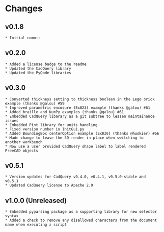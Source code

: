 Changes
=======

v0.1.8
-----
    * Initial commit

v0.2.0
-----
    * Added a license badge to the readme
    * Updated the CadQuery library
    * Updated the PyQode libraries
    
v0.3.0
-----
    * Converted thickness setting to thickness boolean in the Lego brick example (thanks @galou) #59
    * Improved parametric encosure (Ex023) example (thanks @galou) #61
    * Added braille and NumPy examples (thanks @galou) #61
    * Embedded CadQuery libarary as a git subtree to lessen maintainance issues
    * Embedded Pint library for units handling
    * Fixed version number in InitGui.py
    * Added BoundingBox centerOption example (Ex030) (thanks @huskier) #66
    * Made change to leave the 3D render in place when switching to another workbench
    * Now use a user provided CadQuery shape label to label rendered FreeCAD objects

v0.5.1
-----
    * Version updates for CadQuery v0.4.0, v0.4.1, v0.5.0-stable and v0.5.1
    * Updated CadQuery license to Apache 2.0

v1.0.0 (Unreleased)
-----
    * Embedded pyparsing package as a supporting library for new selector syntax
    * Added a check to remove any disallowed characters from the document name when executing a script
